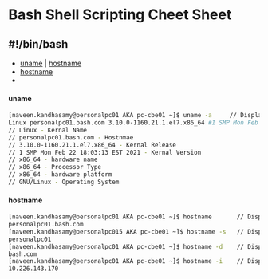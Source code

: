 # Bash Shell Scripting Cheet Sheet
## #!/bin/bash

-  [uname](https://github.com/naveenkumar0306/bash_shell_scripting/blob/main/bash.md#uname) | [hostname](https://github.com/naveenkumar0306/bash_shell_scripting/blob/main/bash.md#hostname)
-  [hostname](https://github.com/naveenkumar0306/bash_shell_scripting/blob/main/bash.md#hostname)
-  

#### uname
```bash
[naveen.kandhasamy@personalpc01 AKA pc-cbe01 ~]$ uname -a     // Displays the system information of your Linux computer
Linux personalpc01.bash.com 3.10.0-1160.21.1.el7.x86_64 #1 SMP Mon Feb 22 18:03:13 EST 2021 x86_64 x86_64 x86_64 GNU/Linux
// Linux - Kernal Name
// personalpc01.bash.com - Hostnmae
// 3.10.0-1160.21.1.el7.x86_64 - Kernal Release
// 1 SMP Mon Feb 22 18:03:13 EST 2021 - Kernal Version
// x86_64 - hardware name
// x86_64 - Processor Type
// x86_64 - hardware platform
// GNU/Linux - Operating System
```

#### hostname
```bash
[naveen.kandhasamy@personalpc01 AKA pc-cbe01 ~]$ hostname       // Displays hostname of the system
personalpc01.bash.com
[naveen.kandhasamy@personalpc015 AKA pc-cbe01 ~]$ hostname -s   // Displays hostname of the system without domain
personalpc01
[naveen.kandhasamy@personalpc01 AKA pc-cbe01 ~]$ hostname -d    // Displays domain on which the system connected
bash.com
[naveen.kandhasamy@personalpc01 AKA pc-cbe01 ~]$ hostname -i    // Displays ipaddress of the system
10.226.143.170
```
